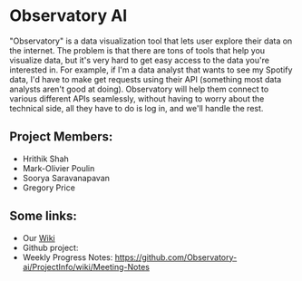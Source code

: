 # Observatory AI

"Observatory" is a data visualization tool that lets user explore their data on the internet. The problem is that there are tons of tools that help you visualize data, but it's very hard to get easy access to the data you're interested in. For example, if I'm a data analyst that wants to see my Spotify data, I'd have to make get requests using their API (something most data analysts aren't good at doing). Observatory will help them connect to various different APIs seamlessly, without having to worry about the technical side, all they have to do is log in, and we'll handle the rest.

## Project Members:
 * Hrithik Shah
 * Mark-Olivier Poulin
 * Soorya Saravanapavan
 * Gregory Price

## Some links:
* Our [Wiki](https://github.com/Observatory-ai/ProjectInfo/wiki)
* Github project:
* Weekly Progress Notes: https://github.com/Observatory-ai/ProjectInfo/wiki/Meeting-Notes
